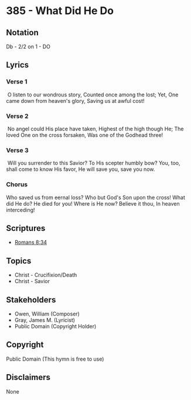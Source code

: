 # 385 - What Did He Do

## Notation

Db - 2/2 on 1 - DO

## Lyrics

### Verse 1

 O listen to our wondrous story, Counted once among the lost; Yet, One came down from heaven's glory, Saving us at awful cost!

### Verse 2

 No angel could His place have taken, Highest of the high though He; The loved One on the cross forsaken, Was one of the Godhead three!

### Verse 3

 Will you surrender to this Savior? To His scepter humbly bow? You, too, shall come to know His favor, He will save you, save you now. 

### Chorus

Who saved us from eernal loss? Who but God's Son upon the cross! What did He do? He died for you! Where is He now? Believe it thou, In heaven interceding!


## Scriptures

- [Romans 8:34](https://www.biblegateway.com/passage/?search=Romans%208%3A34)

## Topics

- Christ - Crucifixion/Death
- Christ - Savior

## Stakeholders

- Owen, William (Composer)
- Gray, James M. (Lyricist)
- Public Domain (Copyright Holder)

## Copyright

Public Domain
(This hymn is free to use)

## Disclaimers

None


